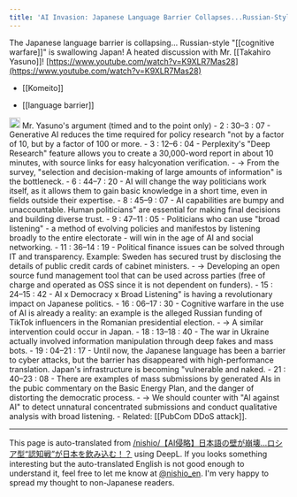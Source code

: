 ```yaml
---
title: 'AI Invasion: Japanese Language Barrier Collapses...Russian-Style "Cognitive Warfare" Swallows Japan!'
---
```


The Japanese language barrier is collapsing... Russian-style "[[cognitive warfare]]" is swallowing Japan! A heated discussion with Mr. [[Takahiro Yasuno]]!
[https://www.youtube.com/watch?v=K9XLR7Mas28](https://www.youtube.com/watch?v=K9XLR7Mas28)
- [[Komeito]]

- [[language barrier]]

<img src='https://scrapbox.io/api/pages/nishio-en/o3/icon' alt='o3.icon' height="19.5"/>
Mr. Yasuno's argument (timed and to the point only)
- 2 : 30–3 : 07
    - Generative AI reduces the time required for policy research "not by a factor of 10, but by a factor of 100 or more.
- 3 : 12–6 : 04
    - Perplexity's "Deep Research" feature allows you to create a 30,000-word report in about 10 minutes, with source links for easy halcyonation verification.
    - → From the survey, "selection and decision-making of large amounts of information" is the bottleneck.
- 6 : 44–7 : 20
    - AI will change the way politicians work itself, as it allows them to gain basic knowledge in a short time, even in fields outside their expertise.
- 8 : 45–9 : 07
    - AI capabilities are bumpy and unaccountable. Human politicians" are essential for making final decisions and building diverse trust.
- 9 : 47–11 : 05
    - Politicians who can use "broad listening" - a method of evolving policies and manifestos by listening broadly to the entire electorate - will win in the age of AI and social networking.
- 11 : 36–14 : 19
    - Political finance issues can be solved through IT and transparency. Example: Sweden has secured trust by disclosing the details of public credit cards of cabinet ministers.
    - → Developing an open source fund management tool that can be used across parties (free of charge and operated as OSS since it is not dependent on funders).
- 15 : 24–15 : 42
    - AI x Democracy x Broad Listening" is having a revolutionary impact on Japanese politics.
- 16 : 06–17 : 30
    - Cognitive warfare in the use of AI is already a reality: an example is the alleged Russian funding of TikTok influencers in the Romanian presidential election.
    - → A similar intervention could occur in Japan.
- 18 : 13–18 : 40
    - The war in Ukraine actually involved information manipulation through deep fakes and mass bots.
- 19 : 04–21 : 17
    - Until now, the Japanese language has been a barrier to cyber attacks, but the barrier has disappeared with high-performance translation. Japan's infrastructure is becoming "vulnerable and naked.
- 21 : 40–23 : 08
    - There are examples of mass submissions by generated AIs in the pubic commentary on the Basic Energy Plan, and the danger of distorting the democratic process.
    - → We should counter with "AI against AI" to detect unnatural concentrated submissions and conduct qualitative analysis with broad listening.
        - Related: [[PubCom DDoS attack]].

---
This page is auto-translated from [/nishio/【AI侵略】日本語の壁が崩壊…ロシア型“認知戦”が日本を飲み込む！？](https://scrapbox.io/nishio/【AI侵略】日本語の壁が崩壊…ロシア型“認知戦”が日本を飲み込む！？) using DeepL. If you looks something interesting but the auto-translated English is not good enough to understand it, feel free to let me know at [@nishio_en](https://twitter.com/nishio_en). I'm very happy to spread my thought to non-Japanese readers.